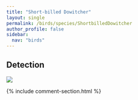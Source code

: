 ```yaml
---
title: "Short-billed Dowitcher"
layout: single
permalink: /birds/species/ShortbilledDowitcher
author_profile: false
sidebar:
  nav: "birds"
---
```


<h2>Detection</h2>

<img src="https://beallen.github.io/DevelopmentWebsite/assets/images/birds/ShortbilledDowitcher/det.jpg">

{% include comment-section.html %}
